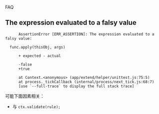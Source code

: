 FAQ

## The expression evaluated to a falsy value

```
      AssertionError [ERR_ASSERTION]: The expression evaluated to a falsy value:

  func.apply(thisObj, args)

      + expected - actual

      -false
      +true
      
      at Context.<anonymous> (app/extend/helper/unittest.js:75:5)
      at process._tickCallback (internal/process/next_tick.js:68:7)
      [use `--full-trace` to display the full stack trace]  
```

可能下面因素相关：

- 与 `ctx.validate(rule);` 
